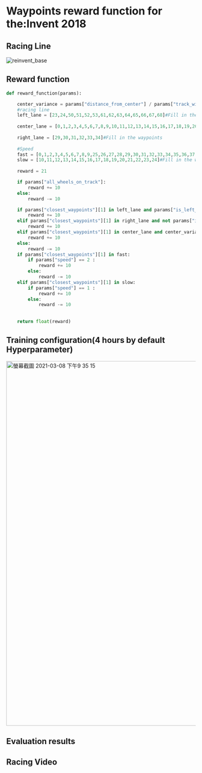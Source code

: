 # Waypoints reward function for the:Invent 2018
## Racing Line
![reinvent_base](https://user-images.githubusercontent.com/61004532/110326203-4e589080-8053-11eb-8f23-d7d9948696b4.png)
## Reward function
```python
def reward_function(params):

    center_variance = params["distance_from_center"] / params["track_width"]
    #racing line
    left_lane = [23,24,50,51,52,53,61,62,63,64,65,66,67,68]#Fill in the waypoints
    
    center_lane = [0,1,2,3,4,5,6,7,8,9,10,11,12,13,14,15,16,17,18,19,20,21,22,25,26,27,28,35,36,37,38,39,40,41,42,43,44,45,46,47,48,49,54,55,56,57,58,59,60,69,70]#Fill in the waypoints
    
    right_lane = [29,30,31,32,33,34]#Fill in the waypoints
    
    #Speed
    fast = [0,1,2,3,4,5,6,7,8,9,25,26,27,28,29,30,31,32,33,34,35,36,37,38,39,40,41,42,43,44,45,46,47,48,49,50,51,52,53,54,55,56,57,58,59,60,61,62,63,64,65,66,67,68,69,70]#Fill in the waypoints, 2m/s
    slow = [10,11,12,13,14,15,16,17,18,19,20,21,22,23,24]#Fill in the waypoints, 1m/s
    
    reward = 21

    if params["all_wheels_on_track"]:
        reward += 10
    else:
        reward -= 10

    if params["closest_waypoints"][1] in left_lane and params["is_left_of_center"]:
        reward += 10
    elif params["closest_waypoints"][1] in right_lane and not params["is_left_of_center"]:
        reward += 10
    elif params["closest_waypoints"][1] in center_lane and center_variance < 0.4:
        reward += 10
    else:
        reward -= 10
    if params["closest_waypoints"][1] in fast:
        if params["speed"] == 2 :
            reward += 10
        else:
            reward -= 10
    elif params["closest_waypoints"][1] in slow:
        if params["speed"] == 1 :
            reward += 10
        else:
            reward -= 10
        
    
    return float(reward)
```
## Training configuration(4 hours by default Hyperparameter)
<img width="970" alt="螢幕截圖 2021-03-08 下午9 35 15" src="https://user-images.githubusercontent.com/61004532/110328426-4f3ef180-8056-11eb-858b-891e5a91203f.png">

## Evaluation results 

## Racing Video
